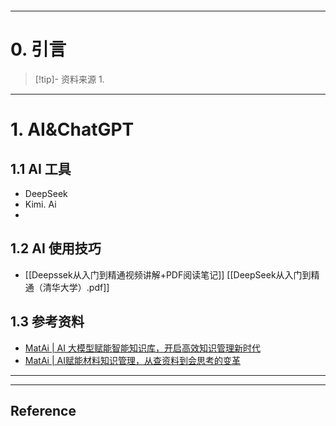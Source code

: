 ```table-of-contents
```
---
# 0. 引言
> [!tip]- 资料来源
> 1. 

----
# 1. AI&ChatGPT
## 1.1 AI 工具 
- DeepSeek 
- Kimi. Ai 
- 

## 1.2 AI 使用技巧 
- [[Deepssek从入门到精通视频讲解+PDF阅读笔记]] [[DeepSeek从入门到精通（清华大学）.pdf]]


## 1.3 参考资料 
- [MatAi | AI 大模型赋能智能知识库，开启高效知识管理新时代](https://mp.weixin.qq.com/s/1Mr_93ZK3DM0vW0C_UA3RQ)
- [MatAi | AI赋能材料知识管理，从查资料到会思考的变革](https://mp.weixin.qq.com/s/wlACMacjmgX1y30jIXGa6Q)




---
---
## Reference 




